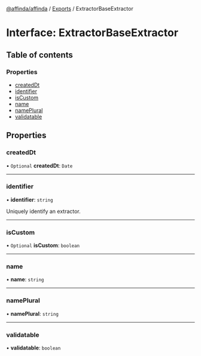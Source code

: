 [@affinda/affinda](../README.md) / [Exports](../modules.md) / ExtractorBaseExtractor

# Interface: ExtractorBaseExtractor

## Table of contents

### Properties

- [createdDt](ExtractorBaseExtractor.md#createddt)
- [identifier](ExtractorBaseExtractor.md#identifier)
- [isCustom](ExtractorBaseExtractor.md#iscustom)
- [name](ExtractorBaseExtractor.md#name)
- [namePlural](ExtractorBaseExtractor.md#nameplural)
- [validatable](ExtractorBaseExtractor.md#validatable)

## Properties

### createdDt

• `Optional` **createdDt**: `Date`

___

### identifier

• **identifier**: `string`

Uniquely identify an extractor.

___

### isCustom

• `Optional` **isCustom**: `boolean`

___

### name

• **name**: `string`

___

### namePlural

• **namePlural**: `string`

___

### validatable

• **validatable**: `boolean`
